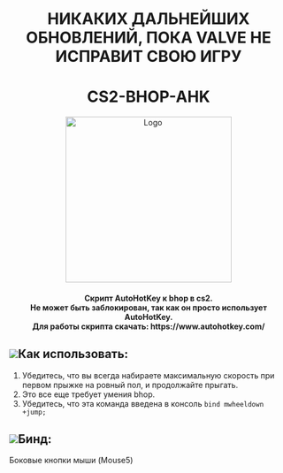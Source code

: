 <h1 align="center"> НИКАКИХ ДАЛЬНЕЙШИХ ОБНОВЛЕНИЙ, ПОКА VALVE НЕ ИСПРАВИТ СВОЮ ИГРУ</h1>
<h1 align="center"> CS2-BHOP-AHK </h1>
<p align="center">
        <img src="https://i.ytimg.com/vi/6dMwgNxpVak/maxresdefault.jpg" alt="Logo" width="300" height="300">
    </a>
<h4 align="center">Скрипт AutoHotKey к bhop в cs2. <br> Не может быть заблокирован, так как он просто использует AutoHotKey. <br> Для работы скрипта скачать: https://www.autohotkey.com/</h4>


## ![](https://github.com/McDaived/NoRecoil-CS2/assets/18085492/7eab67ab-4b44-40ee-b050-53e48a856fc5)Как использовать:
1. Убедитесь, что вы всегда набираете максимальную скорость при первом прыжке на ровный пол, и продолжайте прыгать.
2. Это все еще требует умения bhop.
3. Убедитесь, что эта команда введена в консоль `` bind mwheeldown +jump; ``

## ![](https://github.com/McDaived/BJump-AHK-CS2/assets/18085492/fe3b6c2b-91b6-4df3-aa96-5022932dca19)Бинд:
Боковые кнопки мыши (Mouse5)
